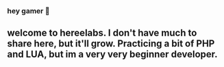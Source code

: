 ### hey gamer 👋

## welcome to hereelabs. I don't have much to share here, but it'll grow. Practicing a bit of PHP and LUA, but im a **very very** beginner developer.

